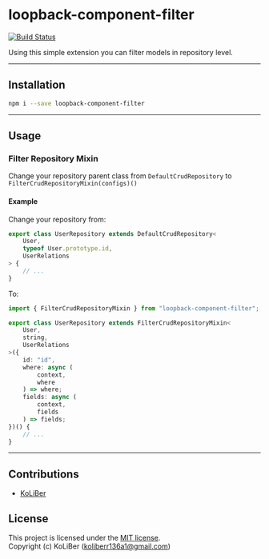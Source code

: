 # loopback-component-filter

[![Build Status](https://travis-ci.com/loopback4/loopback-component-filter.svg?branch=master)](https://travis-ci.com/loopback4/loopback-component-filter)

Using this simple extension you can filter models in repository level.

---

## Installation

```bash
npm i --save loopback-component-filter
```

---

## Usage

### Filter Repository Mixin

Change your repository parent class from `DefaultCrudRepository` to `FilterCrudRepositoryMixin(configs)()`

#### Example

Change your repository from:

```ts
export class UserRepository extends DefaultCrudRepository<
    User,
    typeof User.prototype.id,
    UserRelations
> {
    // ...
}
```

To:

```ts
import { FilterCrudRepositoryMixin } from "loopback-component-filter";

export class UserRepository extends FilterCrudRepositoryMixin<
    User,
    string,
    UserRelations
>({
    id: "id",
    where: async (
        context,
        where
    ) => where;
    fields: async (
        context,
        fields
    ) => fields;
})() {
    // ...
}
```

---

## Contributions

-   [KoLiBer](https://www.linkedin.com/in/mohammad-hosein-nemati-665b1813b/)

## License

This project is licensed under the [MIT license](LICENSE).  
Copyright (c) KoLiBer (koliberr136a1@gmail.com)

